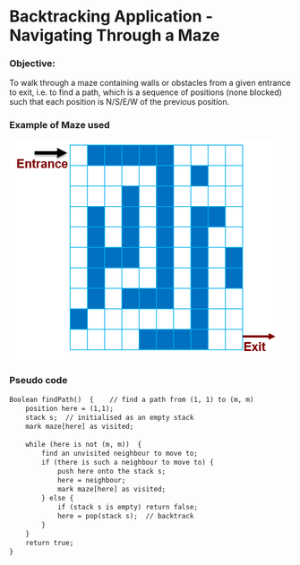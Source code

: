 # Backtracking Application - Navigating Through a Maze

### Objective: 
To walk through a maze containing walls or obstacles from a given entrance to exit, i.e. to find a path, which is a sequence of positions (none blocked) such that each position is N/S/E/W of the previous position.

### Example of Maze used
![Example of maze used](/CZ2001/selfpractice/mazeNavigation/image.PNG)

### Pseudo code

```
Boolean findPath()  {    // find a path from (1, 1) to (m, m)
	position here = (1,1);
	stack s;  // initialised as an empty stack
	mark maze[here] as visited;
	
	while (here is not (m, m))  {
		find an unvisited neighbour to move to;
		if (there is such a neighbour to move to) {
			push here onto the stack s; 
			here = neighbour;
			mark maze[here] as visited;  
		} else {
			if (stack s is empty) return false;
			here = pop(stack s);  // backtrack
		}	
	}
	return true;		
}   
```
